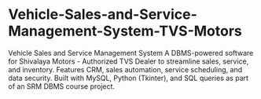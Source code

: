 # Vehicle-Sales-and-Service-Management-System-TVS-Motors
Vehicle Sales and Service Management System    A DBMS-powered software for Shivalaya Motors - Authorized TVS Dealer to streamline sales, service, and inventory. Features CRM, sales automation, service scheduling, and data security. Built with MySQL, Python (Tkinter), and SQL queries as part of an SRM DBMS course project.
